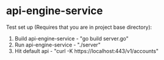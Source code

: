 # api-engine-service

Test set up (Requires that you are in project base directory): 

1. Build api-engine-service - "go build server.go"
2. Run api-engine-service - "./server"
3. Hit default api - "curl -K https://localhost:443/v1/accounts"
